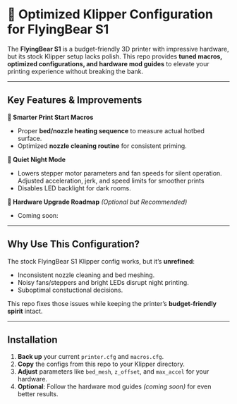 # 🚀 Optimized Klipper Configuration for FlyingBear S1  

The **FlyingBear S1** is a budget-friendly 3D printer with impressive hardware, but its stock Klipper setup lacks polish. This repo provides **tuned macros, optimized configurations, and hardware mod guides** to elevate your printing experience without breaking the bank.  

---

## **Key Features & Improvements**  
**🔹 Smarter Print Start Macros**  
- Proper **bed/nozzle heating sequence** to measure actual hotbed surface.  
- Optimized **nozzle cleaning routine** for consistent priming.  

**🔹 Quiet Night Mode**  
- Lowers stepper motor parameters and fan speeds for silent operation. Adjusted acceleration, jerk, and speed limits for smoother prints  
- Disables LED backlight for dark rooms.   

**🔹 Hardware Upgrade Roadmap** *(Optional but Recommended)*  
- Coming soon:  

---

## **Why Use This Configuration?**  
The stock FlyingBear S1 Klipper config works, but it’s **unrefined**:  
- Inconsistent nozzle cleaning and bed meshing.  
- Noisy fans/steppers and bright LEDs disrupt night printing.  
- Suboptimal constuctional decisions.  

This repo fixes those issues while keeping the printer’s **budget-friendly spirit** intact.  

---

## **Installation**  
1. **Back up** your current `printer.cfg` and `macros.cfg`.  
2. **Copy** the configs from this repo to your Klipper directory.  
3. **Adjust** parameters like `bed_mesh`, `z_offset`, and `max_accel` for your hardware.  
4. **Optional**: Follow the hardware mod guides *(coming soon)* for even better results.  

